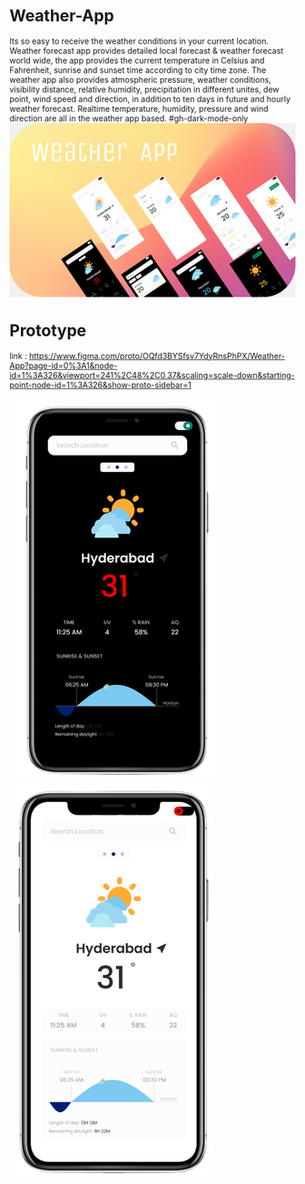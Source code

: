 # **Weather-App**
Its so easy to receive the weather conditions in your current location.
Weather forecast app provides detailed local forecast & weather forecast world wide, the app provides the current temperature in Celsius and Fahrenheit, sunrise and sunset time according to city time zone.
The weather app also provides atmospheric pressure, weather conditions, visibility distance, relative humidity, precipitation in different unites, dew point, wind speed and direction, in addition to ten days in future and hourly weather forecast.
Realtime temperature, humidity, pressure and wind direction are all in the weather app based.
#gh-dark-mode-only
<img src="https://github.com/manavnim/Weather-App/blob/470e5e888bf656573f1be3a5edb7a2cf37a18bd7/Weather%20App%20.png">
# Prototype 
link : https://www.figma.com/proto/OQfd3BYSfsv7YdyRnsPhPX/Weather-App?page-id=0%3A1&node-id=1%3A326&viewport=241%2C48%2C0.37&scaling=scale-down&starting-point-node-id=1%3A326&show-proto-sidebar=1

<p float="left">
  <img src="https://github.com/manavnim/Weather-App/blob/09f757f343eb471a9de5d32a3b95cbaf9fed8202/Darkmode-Home.png"  />
  <img src="https://github.com/manavnim/Weather-App/blob/09f757f343eb471a9de5d32a3b95cbaf9fed8202/homeScreen.png" />
</p>
